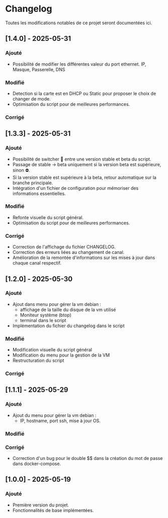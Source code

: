 # Changelog
Toutes les modifications notables de ce projet seront documentées ici.

## [1.4.0] - 2025-05-31
### Ajouté
- Possibilité de modifier les différentes valeur du port ethernet.
    IP, Masque, Passerelle, DNS

### Modifié
- Detection si la carte est en DHCP ou Static pour proposer le choix de changer de mode.
- Optimisation du script pour de meilleures performances.

### Corrigé

## [1.3.3] - 2025-05-31
### Ajouté
- Possibilité de switcher 🔁 entre une version stable et beta du script.
- Passage de stable → beta uniquement si la version beta est supérieure, sinon ⛔.
- Si la version stable est supérieure à la beta, retour automatique sur la branche principale.
- Intégration d'un fichier de configuration pour mémoriser des informations essentielles.


### Modifié
- Refonte visuelle du script général.
- Optimisation du script pour de meilleures performances.

### Corrigé
- Correction de l'affichage du fichier CHANGELOG.
- Correction des erreurs liées au changement de canal.
- Amélioration de la remontée d'informations sur les mises à jour dans chaque canal respectif.


## [1.2.0] - 2025-05-30
### Ajouté
- Ajout dans menu pour gérer la vm debian :
    - affichage de la taille du disque de la vm utilisé
    - Moniteur système (btop)
    - terminal dans le script
- Implémentation du fichier du changelog dans le script

### Modifié
- Modification visuelle du script général
- Modification du menu pour la gestion de la VM
- Restructuration du script

### Corrigé


## [1.1.1] - 2025-05-29
### Ajouté
- Ajout du menu pour gérer la vm debian :
    - IP, hostname, port ssh, mise à jour OS.

### Modifié


### Corrigé
- Correction d'un bug pour le double $$ dans la création du mot de passe dans docker-compose.



## [1.0.0] - 2025-05-19
### Ajouté
- Première version du projet.
- Fonctionnalités de base implémentées.